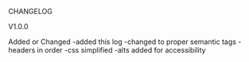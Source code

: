 CHANGELOG

V1.0.0

Added or Changed
-added this log
-changed to proper semantic tags
-headers in order
-css simplified
-alts added for accessibility